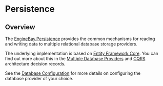 # Persistence

## Overview

The [EngineBay.Persistence](https://github.com/engine-bay/persistence) provides the common mechanisms for reading and writing data to multiple relational database storage providers.

The underlying implementation is based on [Entity Framework Core](https://learn.microsoft.com/en-us/ef/core/). You can find out more about this in the [Multiple Database Providers](../../about/architecture-decision-records/multiple-database-providers.md) and [CQRS](../../about/architecture-decision-records/cqrs.md) architecture decision records.

See the [Database Configuration](../configuration//environment-variables.md#database) for more details on configuring the database provider of your choice.
